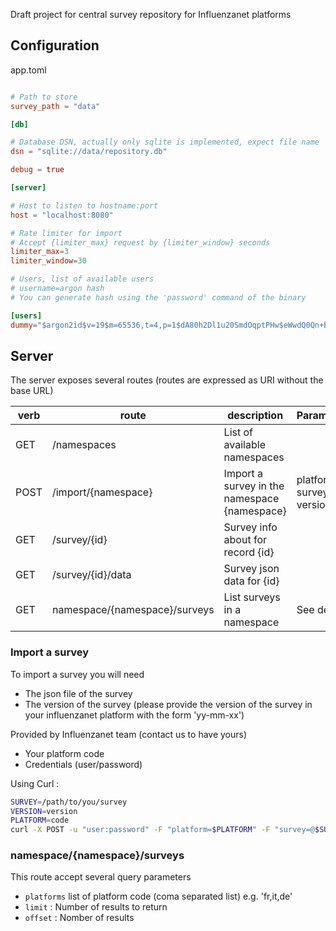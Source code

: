 Draft project for central survey repository for Influenzanet platforms

## Configuration

app.toml
```toml

# Path to store 
survey_path = "data"

[db]

# Database DSN, actually only sqlite is implemented, expect file name
dsn = "sqlite://data/repository.db"

debug = true

[server]

# Host to listen to hostname:port
host = "localhost:8080"

# Rate limiter for import
# Accept {limiter_max} request by {limiter_window} seconds
limiter_max=3
limiter_window=30

# Users, list of available users
# username=argon hash
# You can generate hash using the 'password' command of the binary

[users] 
dummy="$argon2id$v=19$m=65536,t=4,p=1$dA80h2Dl1u20SmdOqptPHw$eWwdQ0Qn+b8goFJ8xUB0P2RKPRTNu5+pzMxFLQ5rxvA"

```

## Server

The server exposes several routes (routes are expressed as URI without the base URL)

| verb |route                             |  description                                 | Parameters  |
|------|----------------------------------|----------------------------------------------| ----------- |
| GET  | /namespaces                      | List of available namespaces                 |             |
| POST | /import/{namespace}              | Import a survey in the namespace {namespace} | platform, survey, version  |
| GET  | /survey/{id}                     | Survey info about for record {id}            |             |
| GET  | /survey/{id}/data                | Survey json data for {id}                    |             |
| GET  | namespace/{namespace}/surveys    | List surveys in a namespace                  | See details |

### Import a survey

To import a survey you will need
- The json file of the survey
- The version of the survey (please provide the version of the survey in your influenzanet platform with the form 'yy-mm-xx')

Provided by Influenzanet team (contact us to have yours)
- Your platform code
- Credentials (user/password)

Using Curl :

```bash
SURVEY=/path/to/you/survey
VERSION=version
PLATFORM=code
curl -X POST -u "user:password" -F "platform=$PLATFORM" -F "survey=@$SURVEY" http://localhost:8080/import/influenzanet
```

### namespace/{namespace}/surveys

This route accept several query parameters

- `platforms` list of platform code (coma separated list) e.g. 'fr,it,de'
- `limit`  : Number of results to return
- `offset` : Nomber of results